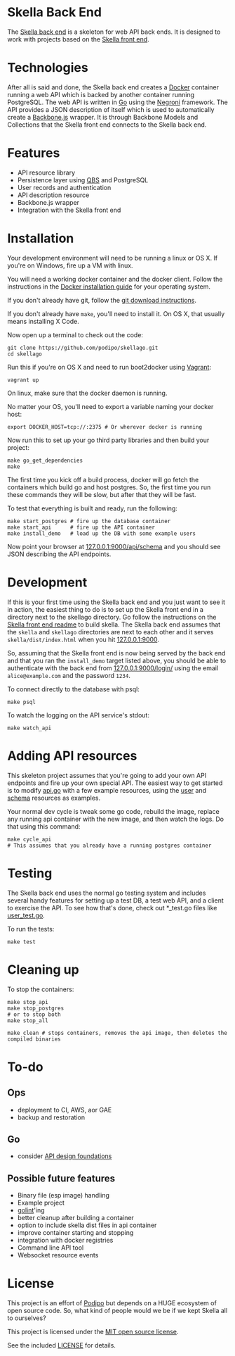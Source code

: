 # Skella Back End

The [Skella back end](https://github.com/podipo/skellago/) is a skeleton for web API back ends.  It is designed to work with projects based on the [Skella front end](https://github.com/podipo/skella/).

# Technologies

After all is said and done, the Skella back end creates a [Docker](https://www.docker.com) container running a web API which is backed by another container running PostgreSQL.  The web API is written in [Go](http://golang.org/) using the [Negroni](http://negroni.codegangsta.io/) framework.  The API provides a JSON description of itself which is used to automatically create a [Backbone.js](http://backbonejs.org/) wrapper.  It is through Backbone Models and Collections that the Skella front end connects to the Skella back end.

# Features

- API resource library
- Persistence layer using [QBS](https://github.com/coocood/qbs) and PostgreSQL
- User records and authentication
- API description resource
- Backbone.js wrapper
- Integration with the Skella front end

# Installation

Your development environment will need to be running a linux or OS X.  If you're on Windows, fire up a VM with linux.

You will need a working docker container and the docker client.  Follow the instructions in the [Docker installation guide](https://docs.docker.com/installation/#installation) for your operating system.

If you don't already have git, follow the [git download instructions](http://www.git-scm.com/downloads).

If you don't already have `make`, you'll need to install it.  On OS X, that usually means installing X Code.

Now open up a terminal to check out the code:

	git clone https://github.com/podipo/skellago.git
	cd skellago

Run this if you're on OS X and need to run boot2docker using [Vagrant](https://www.vagrantup.com/):

	vagrant up

On linux, make sure that the docker daemon is running.

No matter your OS, you'll need to export a variable naming your docker host:

	export DOCKER_HOST=tcp://:2375 # Or wherever docker is running

Now run this to set up your go third party libraries and then build your project:

	make go_get_dependencies
	make

The first time you kick off a build process, docker will go fetch the containers which build go and host postgres.  So, the first time you run these commands they will be slow, but after that they will be fast.

To test that everything is built and ready, run the following:

	make start_postgres # fire up the database container
	make start_api      # fire up the API container
	make install_demo   # load up the DB with some example users

Now point your browser at [127.0.0.1:9000/api/schema](http://127.0.0.1:9000/api/schema) and you should see JSON describing the API endpoints.

# Development

If this is your first time using the Skella back end and you just want to see it in action, the easiest thing to do is to set up the Skella front end in a directory next to the skellago directory.  Go follow the instructions on the [Skella front end readme](https://github.com/podipo/skella/) to build skella.  The Skella back end assumes that the `skella` and `skellago` directories are next to each other and it serves `skella/dist/index.html` when you hit [127.0.0.1:9000](http://127.0.0.1:9000/).

So, assuming that the Skella front end is now being served by the back end and that you ran the `install_demo` target listed above, you should be able to authenticate with the back end from [127.0.0.1:9000/login/](http://127.0.0.1:9000/login/) using the email `alice@example.com` and the password `1234`.

To connect directly to the database with psql:

	make psql

To watch the logging on the API service's stdout:

	make watch_api

# Adding API resources

This skeleton project assumes that you're going to add your own API endpoints and fire up your own special API.  The easiest way to get started is to modify [api.go](https://github.com/podipo/skellago/blob/master/go/src/podipo.com/skellago/api/api.go) with a few example resources, using the [user](https://github.com/podipo/skellago/blob/master/go/src/podipo.com/skellago/be/user_api.go) and [schema](https://github.com/podipo/skellago/blob/master/go/src/podipo.com/skellago/be/schema.go) resources as examples.

Your normal dev cycle is tweak some go code, rebuild the image, replace any running api container with the new image, and then watch the logs.  Do that using this command:

	make cycle_api
	# This assumes that you already have a running postgres container

# Testing

The Skella back end uses the normal go testing system and includes several handy features for setting up a test DB, a test web API, and a client to exercise the API.  To see how that's done, check out *_test.go files like [user_test.go](https://github.com/podipo/skellago/blob/master/go/src/podipo.com/skellago/be/user_test.go).

To run the tests:

	make test

# Cleaning up

To stop the containers:

	make stop_api
	make stop_postgres
	# or to stop both
	make stop_all

	make clean # stops containers, removes the api image, then deletes the compiled binaries

# To-do

## Ops

- deployment to CI, AWS, aor GAE
- backup and restoration

## Go

- consider [API design foundations](https://github.com/interagent/http-api-design/blob/master/README.md)

## Possible future features

- Binary file (esp image) handling
- Example project
- [golint](https://github.com/golang/lint)'ing
- better cleanup after building a container
- option to include skella dist files in api container
- improve container starting and stopping
- integration with docker registries
- Command line API tool
- Websocket resource events

# License

This project is an effort of [Podipo](http://podipo.com/) but depends on a HUGE ecosystem of open source code.  So, what kind of people would we be if we kept Skella all to ourselves?

This project is licensed under the [MIT open source license](http://opensource.org/licenses/MIT).

See the included [LICENSE](https://github.com/podipo/skellago/blob/master/LICENSE) for details.
